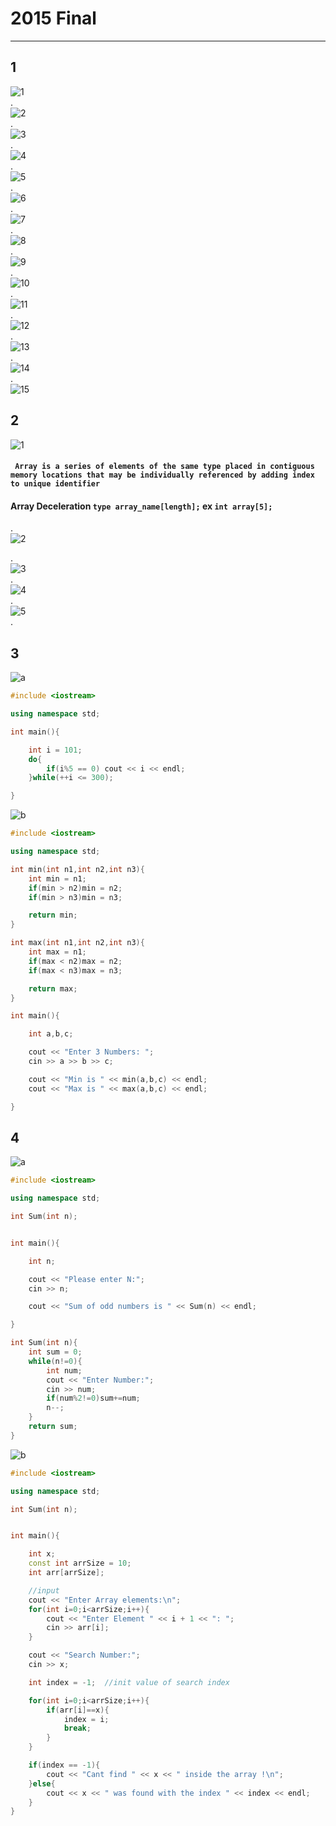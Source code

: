 # 2015 Final
---
## **1**
![1](1-1.jpg)    
.    
![2](1-2.jpg)    
.    
![3](1-3.jpg)    
.    
![4](1-4.jpg)    
.    
![5](1-5.jpg)    
.    
![6](1-6.jpg)    
.    
![7](1-7.jpg)    
.    
![8](1-8.jpg)    
.    
![9](1-9.jpg)    
.    
![10](1-10.jpg)    
.    
![11](1-11.jpg)    
.    
![12](1-12.jpg)    
.    
![13](1-13.jpg)    
.    
![14](1-14.jpg)    
.    
![15](1-15.jpg)    
## **2**
![1](2-1.png)    
#### **``  Array is a series of elements of the same type placed in contiguous memory locations that may be individually referenced by adding index to unique identifier  ``**
#### Array Deceleration ``type array_name[length];`` ex ``int array[5];``  
.    
![2](2-2.png)    

.    
![3](2-3.png)    
.    
![4](2-4.png)    
.    
![5](2-5.png)        
.    
## **3**
![a](3-a.png)
```cpp
#include <iostream>

using namespace std;

int main(){

	int i = 101;
	do{
		if(i%5 == 0) cout << i << endl;
	}while(++i <= 300);

}
```
![b](3-b.png)
```cpp
#include <iostream>

using namespace std;

int min(int n1,int n2,int n3){
	int min = n1;
	if(min > n2)min = n2;
	if(min > n3)min = n3;

	return min;
}

int max(int n1,int n2,int n3){
	int max = n1;
	if(max < n2)max = n2;
	if(max < n3)max = n3;

	return max;
}

int main(){

	int a,b,c;

	cout << "Enter 3 Numbers: ";
	cin >> a >> b >> c;

	cout << "Min is " << min(a,b,c) << endl;
	cout << "Max is " << max(a,b,c) << endl;

}
```
## **4**
![a](4-a.png)    
```cpp
#include <iostream>

using namespace std;

int Sum(int n);


int main(){

    int n;

    cout << "Please enter N:";
    cin >> n;

    cout << "Sum of odd numbers is " << Sum(n) << endl;

}

int Sum(int n){
	int sum = 0;
    while(n!=0){
		int num;
        cout << "Enter Number:";
        cin >> num;
        if(num%2!=0)sum+=num;
        n--;
    }
    return sum;
}

```
![b](4-b.png)    
```cpp
#include <iostream>

using namespace std;

int Sum(int n);


int main(){

	int x;
	const int arrSize = 10;
	int arr[arrSize];

	//input
	cout << "Enter Array elements:\n";
	for(int i=0;i<arrSize;i++){
		cout << "Enter Element " << i + 1 << ": ";
		cin >> arr[i];
	}

	cout << "Search Number:";
	cin >> x;

	int index = -1;  //init value of search index

	for(int i=0;i<arrSize;i++){
		if(arr[i]==x){
			index = i;
			break;
		}
	}

	if(index == -1){
		cout << "Cant find " << x << " inside the array !\n";
	}else{
		cout << x << " was found with the index " << index << endl;
	}
}
```
